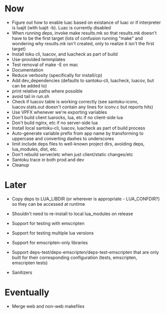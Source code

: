 # Now

- Figure out how to enable luac based on existance of luac or if interpreter is
  luajit (with luajit -b). Luac is currently disabled
- When running deps, invoke make results.mk so that results.mk doesn't have to
  be the first target (lots of confusion running "make" and wondering why
  results.mk isn't created, only to realize it isn't the first target)
- Install toku cli, luacov, and luacheck as part of build
- Use-provided temmplates
- Test removal of make -E on mac
- Documentation
- Reduce verbosity (specifically for install/cp)
- Add dev_dependencies (defaults to santoku-cli, luacheck, luacov, but can be
  added to)
- print relative paths where possible
- avoid tail in run.sh
- Check if luacov table is working correctly (see santoku-iconv,
  luacov.stats.out doesn't contain any lines for iconv.c but reports hits)
- Use VPFX whenever we're exporting variables
- Don't build client luarocks, lua, etc if no client-side lua
- Don't build nginx, etc if no server-side lua
- Install local santoku-cli, luacov, luacheck as part of build process
- Auto-generate variable prefix from app name by transforming to uppercase and
  converting dashes to underscores
- limit include deps files to well-known project dirs, avoiding deps,
  lua_modules, dist, etc.
- Don't rebuild server/etc when just client/static changes/etc
- Santoku trace in both prod and dev
- Cleanup

# Later

- Copy deps to LUA_LIBDIR (or wherever is appropriate - LUA_CONFDIR?) so they
  can be accessed at runtime

- Shouldn't need to re-install to local lua_modules on release

- Support for testing with emscripten
- Support for testing multiple lua versions
- Support for emscripten-only libraries
- Support deps-test/deps-emscripten/deps-test-emscripten that are only built for
  their corresponding configuration (tests, emscripten, emscripten tests)

- Sanitizers

# Eventually

- Merge web and non-web makefiles
